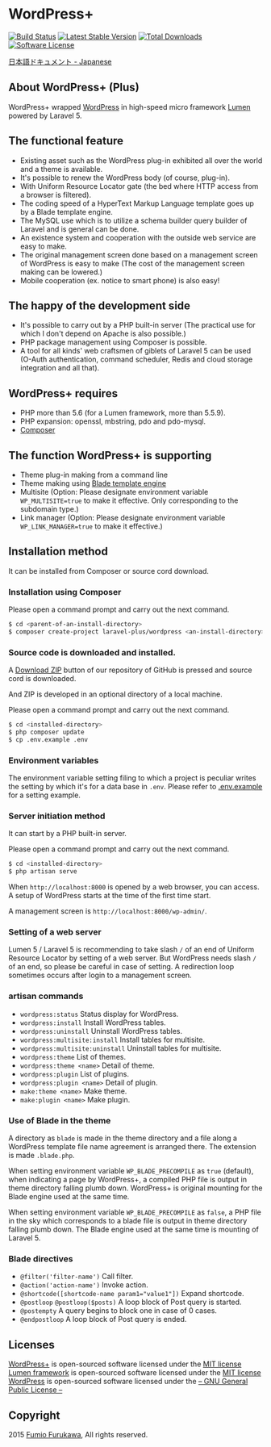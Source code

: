 
# WordPress+

[![Build Status](https://travis-ci.org/jumilla/wordpress-plus.svg)](https://travis-ci.org/jumilla/wordpress-plus)
[![Latest Stable Version](https://poser.pugx.org/laravel-plus/wordpress/v/stable.svg)](https://packagist.org/packages/laravel-plus/wordpress)
[![Total Downloads](https://poser.pugx.org/laravel-plus/wordpress/d/total.svg)](https://packagist.org/packages/)
[![Software License](https://poser.pugx.org/laravel-plus/wordpress/license.svg)](https://packagist.org/packages/laravel-plus/wordpress)

[日本語ドキュメント - Japanese](readme-ja.md)

## About WordPress+ (Plus)

WordPress+ wrapped [WordPress](https://ja.wordpress.org) in high-speed micro framework [Lumen](http://lumen.laravel.com) powered by Laravel 5.

## The functional feature

- Existing asset such as the WordPress plug-in exhibited all over the world and a theme is available.
- It's possible to renew the WordPress body (of course, plug-in).
- With Uniform Resource Locator gate (the bed where HTTP access from a browser is filtered).
- The coding speed of a HyperText Markup Language template goes up by a Blade template engine.
- The MySQL use which is to utilize a schema builder query builder of Laravel and is general can be done.
- An existence system and cooperation with the outside web service are easy to make.
- The original management screen done based on a management screen of WordPress is easy to make (The cost of the management screen making can be lowered.)
- Mobile cooperation (ex. notice to smart phone) is also easy!

## The happy of the development side

- It's possible to carry out by a PHP built-in server (The practical use for which I don't depend on Apache is also possible.)
- PHP package management using Composer is possible.
- A tool for all kinds' web craftsmen of giblets of Laravel 5 can be used (O-Auth authentication, command scheduler, Redis and cloud storage integration and all that).

## WordPress+ requires

- PHP more than 5.6 (for a Lumen framework, more than 5.5.9).
- PHP expansion: openssl, mbstring, pdo and pdo-mysql.
- [Composer](https://getcomposer.org/)

## The function WordPress+ is supporting

- Theme plug-in making from a command line
- Theme making using [Blade template engine](http://laravel.com/docs/5.1/blade)
- Multisite (Option: Please designate environment variable `WP_MULTISITE=true` to make it effective. Only corresponding to the subdomain type.)
- Link manager (Option: Please designate environment variable `WP_LINK_MANAGER=true` to make it effective.)

## Installation method

It can be installed from Composer or source cord download.

### Installation using Composer

Please open a command prompt and carry out the next command.

```sh
$ cd <parent-of-an-install-directory>
$ composer create-project laravel-plus/wordpress <an-install-directory>
```

### Source code is downloaded and installed.

A [Download ZIP](https://github.com/jumilla/wordpress-plus/archive/master.zip) button of our repository of GitHub is pressed and source cord is downloaded.

And ZIP is developed in an optional directory of a local machine.

Please open a command prompt and carry out the next command.

```sh
$ cd <installed-directory>
$ php composer update
$ cp .env.example .env
```

### Environment variables

The environment variable setting filing to which a project is peculiar writes the setting by which it's for a data base in `.env`.
Please refer to [.env.example](.env.example) for a setting example.

### Server initiation method

It can start by a PHP built-in server.

Please open a command prompt and carry out the next command.

```sh
$ cd <installed-directory>
$ php artisan serve
```

When `http://localhost:8000` is opened by a web browser, you can access.
A setup of WordPress starts at the time of the first time start.

A management screen is `http://localhost:8000/wp-admin/`.

### Setting of a web server

Lumen 5 / Laravel 5 is recommending to take slash `/` of an end of Uniform Resource Locator by setting of a web server.
But WordPress needs slash `/` of an end, so please be careful in case of setting.
A redirection loop sometimes occurs after login to a management screen.

### artisan commands

- `wordpress:status` Status display for WordPress.
- `wordpress:install` Install WordPress tables.
- `wordpress:uninstall` Uninstall WordPress tables.
- `wordpress:multisite:install` Install tables for multisite.
- `wordpress:multisite:uninstall` Uninstall tables for multisite.
- `wordpress:theme` List of themes.
- `wordpress:theme <name>` Detail of theme.
- `wordpress:plugin` List of plugins.
- `wordpress:plugin <name>` Detail of plugin.
- `make:theme <name>` Make theme.
- `make:plugin <name>` Make plugin.

### Use of Blade in the theme

A directory as `blade` is made in the theme directory and a file along a WordPress template file name agreement is arranged there.
The extension is made `.blade.php`.

When setting environment variable `WP_BLADE_PRECOMPILE` as `true` (default), when indicating a page by WordPress+, a compiled PHP file is output in theme directory falling plumb down. WordPress+ is original mounting for the Blade engine used at the same time.

When setting environment variable `WP_BLADE_PRECOMPILE` as `false`, a PHP file in the sky which corresponds to a blade file is output in theme directory falling plumb down. The Blade engine used at the same time is mounting of Laravel 5.

### Blade directives

- `@filter('filter-name')` Call filter.
- `@action('action-name')` Invoke action.
- `@shortcode([shortcode-name param1="value1"])` Expand shortcode.
- `@postloop` `@postloop($posts)` A loop block of Post query is started.
- `@postempty` A query begins to block one in case of 0 cases.
- `@endpostloop` A loop block of Post query is ended.

## Licenses

[WordPress+](https://github.com/jumilla/wordpress-plus) is open-sourced software licensed under the [MIT license](http://opensource.org/licenses/MIT)  
[Lumen framework](http://lumen.laravel.com) is open-sourced software licensed under the [MIT license](http://opensource.org/licenses/MIT)  
[WordPress](https://ja.wordpress.org) is open-sourced software licensed under the [– GNU General Public License –](https://ja.wordpress.org/gpl/)  

## Copyright

2015 [Fumio Furukawa](http://jumilla.me), All rights reserved.


